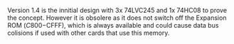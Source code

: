 Version 1.4 is the innitial design with 3x 74LVC245 and 1x 74HC08 to prove the concept. However it is obsolere as it does not switch off the Expansion ROM ($C800-$CFFF), which is always available and could cause data bus colisions if used with other cards that use this memory.
